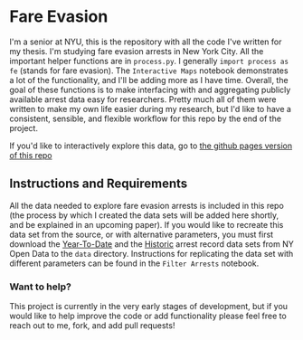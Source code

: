 # Fare Evasion 

I'm a senior at NYU, this is the repository with all the code I've written for my thesis. I'm studying fare evasion arrests in New York City. All the important helper functions are in `process.py`. I generally `import process as fe` (stands for fare evasion). The `Interactive Maps` notebook demonstrates a lot of the functionality, and I'll be adding more as I have time. Overall, the goal of these functions is to make interfacing with and aggregating publicly available arrest data easy for researchers. Pretty much all of them were written to make my own life easier during my research, but I'd like to have a consistent, sensible, and flexible workflow for this repo by the end of the project.

If you'd like to interactively explore this data, go to [the github pages version of this repo][1]

## Instructions and Requirements 

All the data needed to explore fare evasion arrests is included in this repo (the process by which I created the data sets will be added here shortly, and be explained in an upcoming paper). If you would like to recreate this data set from the source, or with alternative parameters, you must first download the [Year-To-Date][2] and the [Historic][3] arrest record data sets from NY Open Data to the `data` directory. Instructions for replicating the data set with different parameters can be found in the `Filter Arrests` notebook. 

[1]: https://nicksawhney.github.io/fare_evasion
[2]: https://data.cityofnewyork.us/Public-Safety/NYPD-Arrest-Data-Year-to-Date-/uip8-fykc/data
[3]: https://data.cityofnewyork.us/Public-Safety/NYPD-Arrests-Data-Historic-/8h9b-rp9u/data


### Want to help?

This project is currently in the very early stages of development, but if you would like to help improve the code or add functionality please feel free to reach out to me, fork, and add pull requests!
